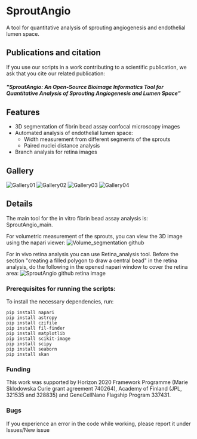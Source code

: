 # SproutAngio
A tool for quantitative analysis of sprouting angiogenesis and endothelial lumen space.

## Publications and citation
If you use our scripts in a work contributing to a scientific publication, we ask that you cite our related publication:
##### "SproutAngio: An Open-Source Bioimage Informatics Tool for Quantitative Analysis of Sprouting Angiogenesis and Lumen Space"

## Features
- 3D segmentation of fibrin bead assay confocal microscopy images
- Automated analysis of endothelial lumen space:
  - Width measurement from different segments of the sprouts
  - Paired nuclei distance analysis
- Branch analysis for retina images

## Gallery

![Gallery01](https://user-images.githubusercontent.com/65368053/196526490-f509905e-aeae-40e8-9a3e-34fbbfa5b48a.png)
![Gallery02](https://user-images.githubusercontent.com/65368053/196526495-eb822172-dcfd-4895-b6f3-62ef8789dbd4.png)
![Gallery03](https://user-images.githubusercontent.com/65368053/196526497-64f23187-efc2-45e0-bdc7-2503ce055dcf.png)
![Gallery04](https://user-images.githubusercontent.com/65368053/196526499-6f3f703c-ca0d-4ada-9f52-a2b8388f3517.png)

## Details

The main tool for the in vitro fibrin bead assay analysis is: SproutAngio_main.

For volumetric measurement of the sprouts, you can view the 3D image using the napari viewer:
![Volume_segmentation github](https://user-images.githubusercontent.com/65368053/196514175-f43d1f0e-4d91-4799-8da6-ffa87d2bbabe.png)

For in vivo retina analysis you can use Retina_analysis tool. Before the section "creating a filled polygon to draw a central bead" in the retina analysis, do the following in the opened napari window to cover the retina area:
![SproutAngio github retina image](https://user-images.githubusercontent.com/65368053/196512628-3a50c525-9d02-4e7e-800e-6da2202ee8c0.png)

### Prerequisites for running the scripts: 

To install the necessary dependencies, run:
```
pip install napari
pip install astropy
pip install czifile
pip install fil-finder
pip install matplotlib
pip install scikit-image
pip install scipy
pip install seaborn
pip install skan
```
### Funding

This work was supported by Horizon 2020 Framework Programme (Marie Sklodowska Curie grant agreement 740264), Academy of Finland (JPL, 321535 and 328835) and GeneCellNano Flagship Program 337431.

### Bugs
If you experience an error in the code while working, please report it under Issues/New issue

